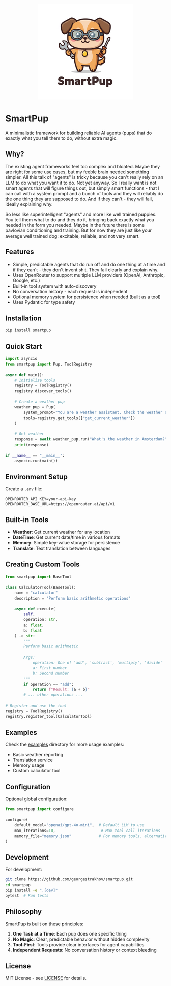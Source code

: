 <p align="center">
  <img src="docs/assets/smartpup.png" alt="SmartPup Logo" width="300"/>
</p>

# SmartPup

A minimalistic framework for building reliable AI agents (pups) that do exactly what you tell them to do, without extra magic.

## Why?

The existing agent frameworks feel too complex and bloated. Maybe they are right for some use cases, but my feeble brain needed something simpler. All this talk of "agents" is tricky because you can't really rely on an LLM to do what you want it to do. Not yet anyway. So I really want is not smart agents that will figure things out, but simply smart functions - that I can call with a system prompt and a bunch of tools and they will reliably do the one thing they are supposed to do. And if they can't - they will fail, ideally explaining why.

So less like superintelligent "agents" and more like well trained puppies. You tell them what to do and they do it, bringing back exactly what you needed in the form you needed. Maybe in the future there is some pavlovian conditioning and training. But for now they are just like your average well trained dog: excitable, reliable, and not very smart.

## Features

* Simple, predictable agents that do run off and do one thing at a time and if they can't - they don't invent shit. They fail clearly and explain why.
* Uses OpenRouter to support multiple LLM providers (OpenAI, Anthropic, Google, etc.)
* Built-in tool system with auto-discovery
* No conversation history - each request is independent
* Optional memory system for persistence when needed (built as a tool)
* Uses Pydantic for type safety

## Installation

```bash
pip install smartpup
```

## Quick Start

```python
import asyncio
from smartpup import Pup, ToolRegistry

async def main():
    # Initialize tools
    registry = ToolRegistry()
    registry.discover_tools()
    
    # Create a weather pup
    weather_pup = Pup(
        system_prompt="You are a weather assistant. Check the weather and report it as a short poem.",
        tools=registry.get_tools(["get_current_weather"])
    )

    # Get weather
    response = await weather_pup.run("What's the weather in Amsterdam?")
    print(response)

if __name__ == "__main__":
    asyncio.run(main())
```

## Environment Setup

Create a `.env` file:
```env
OPENROUTER_API_KEY=your-api-key
OPENROUTER_BASE_URL=https://openrouter.ai/api/v1
```

## Built-in Tools

- **Weather**: Get current weather for any location
- **DateTime**: Get current date/time in various formats
- **Memory**: Simple key-value storage for persistence
- **Translate**: Text translation between languages

## Creating Custom Tools

```python
from smartpup import BaseTool

class CalculatorTool(BaseTool):
    name = "calculator"
    description = "Perform basic arithmetic operations"
    
    async def execute(
        self,
        operation: str,
        a: float,
        b: float
    ) -> str:
        """
        Perform basic arithmetic
        
        Args:
            operation: One of 'add', 'subtract', 'multiply', 'divide'
            a: First number
            b: Second number
        """
        if operation == "add":
            return f"Result: {a + b}"
        # ... other operations ...

# Register and use the tool
registry = ToolRegistry()
registry.register_tool(CalculatorTool)
```

## Examples

Check the [examples](examples/) directory for more usage examples:
- Basic weather reporting
- Translation service
- Memory usage
- Custom calculator tool

## Configuration

Optional global configuration:

```python
from smartpup import configure

configure(
    default_model="openai/gpt-4o-mini",  # Default LLM to use
    max_iterations=10,                    # Max tool call iterations
    memory_file="memory.json"            # For memory tools. alternatively you can set the environment variable MEMORY_FILE
)
```

## Development

For development:

```bash
git clone https://github.com/georgestrakhov/smartpup.git
cd smartpup
pip install -e ".[dev]"
pytest  # Run tests
```

## Philosophy

SmartPup is built on these principles:
1. **One Task at a Time**: Each pup does one specific thing
2. **No Magic**: Clear, predictable behavior without hidden complexity
3. **Tool-First**: Tools provide clear interfaces for agent capabilities
4. **Independent Requests**: No conversation history or context bleeding

## License

MIT License - see [LICENSE](LICENSE) for details.